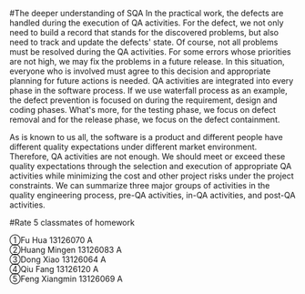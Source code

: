 #The deeper understanding of SQA
In the practical work, the defects are handled during the execution of QA activities. For the defect, we not only need to build a record that stands for the discovered problems, but also need to track and update the defects' state. Of course, not all problems must be resolved during the QA activities. For some errors whose priorities are not high, we may fix the problems in a future release. In this situation, everyone who is involved must agree to this decision and appropriate planning for future actions is needed. QA activities are integrated into every phase in the software process. If we use waterfall process as an example, the defect prevention is focused on during the requirement, design and coding phases. What's more, for the testing phase, we focus on defect removal and for the release phase, we focus on the defect containment.

As is known to us all, the software is a product and different people have different quality expectations under different market environment. Therefore, QA activities are not enough. We should meet or exceed these quality expectations through the selection and execution of appropriate QA activities while minimizing the cost and other project risks under the project constraints. We can summarize three major groups of activities in the quality engineering process, pre-QA activities, in-QA activities, and post-QA activities.


#Rate 5 classmates of homework

①Fu Hua 13126070 A  
②Huang Mingen 13126083 A  
③Dong Xiao 13126064 A  
④Qiu Fang 13126120 A  
⑤Feng Xiangmin 13126069 A  

